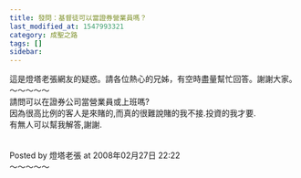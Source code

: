 ```yaml
---
title: 發問：基督徒可以當證券營業員嗎？
last_modified_at: 1547993321
category: 成聖之路
tags: []
sidebar: 
---
```


<p>這是燈塔老張網友的疑惑。請各位熱心的兄姊，有空時盡量幫忙回答。謝謝大家。<br/><!--more-->～～～～～<br/>請問可以在證券公司當營業員或上班嗎?<br/>因為很高比例的客人是來賭的,而真的很難說賭的我不接.投資的我才要.<br/>有無人可以幫我解答,謝謝.<br/><br/><br/>Posted by 燈塔老張 at 2008年02月27日 22:22 <br/>～～～～～<br/></p>